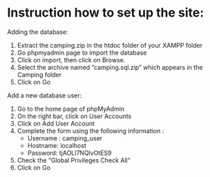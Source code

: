 
# Instruction how to set up the site:
Adding the database:
1.	Extract the camping.zip in the htdoc folder of your XAMPP folder
2.	Go phpmyadmin page to import the database
3.	Click on import, then click on Browse.
4.	Select the archive named “camping.sql.zip” which appears in the Camping folder
5.	Click on Go 

Add a new database user:
1.	Go to the home page of phpMyAdmin 
2.	On the right bar, click on User Accounts
3.	Click on Add User Account
4.	Complete the form using the following information :
    *   Username : camping_user
    *	Hostname: localhost
    *	Password: tjAOLl7NQlvOtES9
5.	Check the “Global Privileges Check All”
6.	Click on Go
